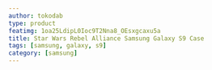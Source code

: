 ```yaml
---
author: tokodab
type: product
featimg: 1oa25LdipL0Ioc9T2Nna8_OEsxgcaxu5a
title: Star Wars Rebel Alliance Samsung Galaxy S9 Case
tags: [samsung, galaxy, s9]
category: [samsung]
---
```


